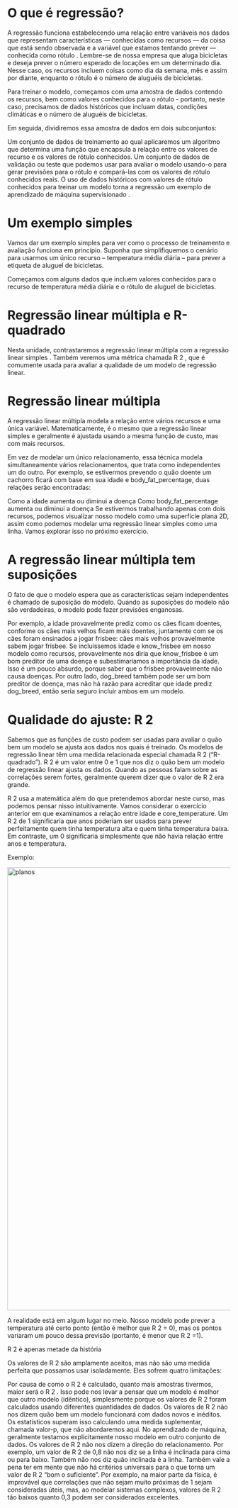 # O que é regressão?

A regressão funciona estabelecendo uma relação entre variáveis nos dados que representam características — conhecidas como recursos — da coisa que está sendo observada e a variável que estamos tentando prever — conhecida como rótulo . Lembre-se de nossa empresa que aluga bicicletas e deseja prever o número esperado de locações em um determinado dia. Nesse caso, os recursos incluem coisas como dia da semana, mês e assim por diante, enquanto o rótulo é o número de aluguéis de bicicletas.

Para treinar o modelo, começamos com uma amostra de dados contendo os recursos, bem como valores conhecidos para o rótulo - portanto, neste caso, precisamos de dados históricos que incluam datas, condições climáticas e o número de aluguéis de bicicletas.

Em seguida, dividiremos essa amostra de dados em dois subconjuntos:

Um conjunto de dados de treinamento ao qual aplicaremos um algoritmo que determina uma função que encapsula a relação entre os valores de recurso e os valores de rótulo conhecidos.
Um conjunto de dados de validação ou teste que podemos usar para avaliar o modelo usando-o para gerar previsões para o rótulo e compará-las com os valores de rótulo conhecidos reais.
O uso de dados históricos com valores de rótulo conhecidos para treinar um modelo torna a regressão um exemplo de aprendizado de máquina supervisionado .

# Um exemplo simples
Vamos dar um exemplo simples para ver como o processo de treinamento e avaliação funciona em princípio. Suponha que simplifiquemos o cenário para usarmos um único recurso – temperatura média diária – para prever a etiqueta de aluguel de bicicletas.

Começamos com alguns dados que incluem valores conhecidos para o recurso de temperatura média diária e o rótulo de aluguel de bicicletas.

# Regressão linear múltipla e R-quadrado

Nesta unidade, contrastaremos a regressão linear múltipla com a regressão linear simples . Também veremos uma métrica chamada R 2 , que é comumente usada para avaliar a qualidade de um modelo de regressão linear.

# Regressão linear múltipla
A regressão linear múltipla modela a relação entre vários recursos e uma única variável. Matematicamente, é o mesmo que a regressão linear simples e geralmente é ajustada usando a mesma função de custo, mas com mais recursos.

Em vez de modelar um único relacionamento, essa técnica modela simultaneamente vários relacionamentos, que trata como independentes um do outro. Por exemplo, se estivermos prevendo o quão doente um cachorro ficará com base em sua idade e body_fat_percentage, duas relações serão encontradas:

Como a idade aumenta ou diminui a doença
Como body_fat_percentage aumenta ou diminui a doença
Se estivermos trabalhando apenas com dois recursos, podemos visualizar nosso modelo como uma superfície plana 2D, assim como podemos modelar uma regressão linear simples como uma linha. Vamos explorar isso no próximo exercício.

# A regressão linear múltipla tem suposições
O fato de que o modelo espera que as características sejam independentes é chamado de suposição do modelo. Quando as suposições do modelo não são verdadeiras, o modelo pode fazer previsões enganosas.

Por exemplo, a idade provavelmente prediz como os cães ficam doentes, conforme os cães mais velhos ficam mais doentes, juntamente com se os cães foram ensinados a jogar frisbee: cães mais velhos provavelmente sabem jogar frisbee. Se incluíssemos idade e know_frisbee em nosso modelo como recursos, provavelmente nos diria que know_frisbee é um bom preditor de uma doença e subestimaríamos a importância da idade. Isso é um pouco absurdo, porque saber que o frisbee provavelmente não causa doenças. Por outro lado, dog_breed também pode ser um bom preditor de doença, mas não há razão para acreditar que idade prediz dog_breed, então seria seguro incluir ambos em um modelo.

# Qualidade do ajuste: R 2
Sabemos que as funções de custo podem ser usadas para avaliar o quão bem um modelo se ajusta aos dados nos quais é treinado. Os modelos de regressão linear têm uma medida relacionada especial chamada R 2 (“R-quadrado”). R 2 é um valor entre 0 e 1 que nos diz o quão bem um modelo de regressão linear ajusta os dados. Quando as pessoas falam sobre as correlações serem fortes, geralmente querem dizer que o valor de R 2 era grande.

R 2 usa a matemática além do que pretendemos abordar neste curso, mas podemos pensar nisso intuitivamente. Vamos considerar o exercício anterior em que examinamos a relação entre idade e core_temperature. Um R 2 de 1 significaria que anos poderiam ser usados para prever perfeitamente quem tinha temperatura alta e quem tinha temperatura baixa. Em contraste, um 0 significaria simplesmente que não havia relação entre anos e temperatura.

Exemplo: </p>
</p>
<img src="https://user-images.githubusercontent.com/91704169/232543355-add4c093-2891-45d4-b786-72da560ef21f.png" width="1000px" align="centter" alt="planos">

A realidade está em algum lugar no meio. Nosso modelo pode prever a temperatura até certo ponto (então é melhor que R 2 = 0), mas os pontos variaram um pouco dessa previsão (portanto, é menor que R 2 =1).

R 2 é apenas metade da história

Os valores de R 2 são amplamente aceitos, mas não são uma medida perfeita que possamos usar isoladamente. Eles sofrem quatro limitações:

Por causa de como o R 2 é calculado, quanto mais amostras tivermos, maior será o R 2 . Isso pode nos levar a pensar que um modelo é melhor que outro modelo (idêntico), simplesmente porque os valores de R 2 foram calculados usando diferentes quantidades de dados.
Os valores de R 2 não nos dizem quão bem um modelo funcionará com dados novos e inéditos. Os estatísticos superam isso calculando uma medida suplementar, chamada valor-p, que não abordaremos aqui. No aprendizado de máquina, geralmente testamos explicitamente nosso modelo em outro conjunto de dados.
Os valores de R 2 não nos dizem a direção do relacionamento. Por exemplo, um valor de R 2 de 0,8 não nos diz se a linha é inclinada para cima ou para baixo. Também não nos diz quão inclinada é a linha.
Também vale a pena ter em mente que não há critérios universais para o que torna um valor de R 2 “bom o suficiente”. Por exemplo, na maior parte da física, é improvável que correlações que não sejam muito próximas de 1 sejam consideradas úteis, mas, ao modelar sistemas complexos, valores de R 2 tão baixos quanto 0,3 podem ser considerados excelentes.
